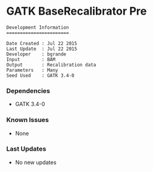# GATK BaseRecalibrator Pre

```
Development Information
=======================

Date Created : Jul 22 2015
Last Update  : Jul 22 2015
Developer    : bgrande
Input        : BAM
Output       : Recalibration data
Parameters   : Many
Seed Used    : GATK 3.4-0
```

### Dependencies

- GATK 3.4-0

### Known Issues

- None

### Last Updates

- No new updates
